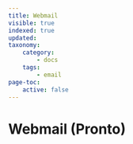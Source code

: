 ```yaml
---
title: Webmail
visible: true
indexed: true
updated:
taxonomy:
    category:
        - docs
    tags:
        - email
page-toc:
    active: false
---
```


# Webmail (Pronto)
